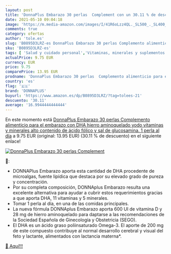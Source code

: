 ```yaml
---
layout: post
title: 'DonnaPlus Embarazo 30 perlas  Complement con un 30.11 % de descuento'
date: 2021-05-10 09:04:18
image: 'https://m.media-amazon.com/images/I/41R6oLzz4QL._SL500_._SL400_.jpg'
comments: true
category: ofertas
author: 'tole.es'
slug: 'B0895D3LRZ-es DonnaPlus Embarazo 30 perlas Complemento alimenticio para...'
sku: 'B0895D3LRZ-es'
tags: [ 'Salud y cuidado personal','Vitaminas, minerales y suplementos en medicamentos, remedios y suplementos dietéticos','donnaplus','embarazo', ]
actualPrice: 9.75 EUR
currency: EUR
price: 9.75
comparePrice: 13.95 EUR
prodname: 'DonnaPlus Embarazo 30 perlas  Complemento alimenticio para el embarazo con DHA  hierro aminoquelado  yodo  vitaminas y minerales  alto contenido de ácido fólico y sal de glucosamina. 1 perla al día'
country: 'es'
flag: '🇪🇸'
brand: 'DONNAPLUS'
buyurl: 'https://www.amazon.es/dp/B0895D3LRZ/?tag=tolees-21'
descuento: '30.11'
average: '16.9944444444444'
---
```


En este momento está [DonnaPlus Embarazo 30 perlas  Complemento alimenticio para el embarazo con DHA  hierro aminoquelado  yodo  vitaminas y minerales  alto contenido de ácido fólico y sal de glucosamina. 1 perla al día](https://www.amazon.es/dp/B0895D3LRZ/?tag=tolees-21) a 9.75 EUR (original: 13.95 EUR) (30.11 %  de descuento) en el siguiente enlace!

[![DonnaPlus Embarazo 30 perlas  Complement](https://m.media-amazon.com/images/I/41R6oLzz4QL._SL500_._SL400_.jpg)](https://www.amazon.es/dp/B0895D3LRZ/?tag=tolees-21)

🔎:

- DONNAPlus Embarazo aporta esta cantidad de DHA procedente de microalgas, fuente lipídica que destaca por su elevado grado de pureza y concentración.
- Por su completa composición, DONNAplus Embarazo resulta una excelente alternativa para ayudar a cubrir estos requerimientos gracias a que aporta DHA, 11 vitaminas y 5 minerales.
- Tomar 1 perla al día, en una de las comidas principales.
- La nueva fórmula DONNAplus Embarazo aporta 600 UI de vitamina D y 28 mg de hierro aminoquelado para daptarse a las recomendaciones de la Sociedad Española de Ginecología y Obstetricia (SEGO).
- El DHA es un ácido graso poliinsaturado Omega-3. El aporte de 200 mg de este compuesto contribuye al normal desarrollo cerebral y visual del feto y lactante, alimentados con lactancia materna*.

[🛒 Aquí!!!](https://www.amazon.es/dp/B0895D3LRZ/?tag=tolees-21)
